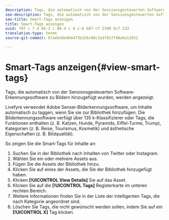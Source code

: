 ```yaml
---
description: Tags, die automatisch von der Sensionsgesteuerten Software-Erkennungssoftware zu Bildern hinzugefügt wurden, werden angezeigt.
seo-description: Tags, die automatisch von der Sensionsgesteuerten Software-Erkennungssoftware zu Bildern hinzugefügt wurden, werden angezeigt.
seo-title: Smart-Tags anzeigen
title: Smart-Tags anzeigen
uuid: 787 c 7 d 66-2 c 88-4 c 4 c-b 687-cf 2390 bcf 233
translation-type: tm+mt
source-git-commit: 67aeb3de964473b326c88c3a3f81ff48a6a12652

---
```



# Smart-Tags anzeigen{#view-smart-tags}

Tags, die automatisch von der Sensionsgesteuerten Software-Erkennungssoftware zu Bildern hinzugefügt wurden, werden angezeigt.

Livefyre verwendet Adobe Sensei-Bilderkennungssoftware, um Inhalte automatisch zu taggen, wenn Sie sie zur Bibliothek hinzufügen. Die Bilderkennungssoftware verfügt über 135 k-Klassifizierer oder Tags, die Funktionen enthalten (z. B. Katzen, Hunde, Pyramids, Eiffel-Turme, Trump), Kategorien (z. B. Reise, Tourismus, Kosmetik) und ästhetische Eigenschaften (z. B. Bildqualität).

So zeigen Sie die Smart-Tags für Inhalte an:

1. Suchen Sie in der Bibliothek nach Inhalten von Twitter oder Instagram.
1. Wählen Sie ein oder mehrere Assets aus.
1. Fügen Sie die Assets der Bibliothek hinzu.
1. Klicken Sie auf eines der Assets, die Sie der Bibliothek hinzugefügt haben.
1. Klicken **[!UICONTROL View Details]** Sie auf das Asset.
1. Klicken Sie auf die **[!UICONTROL Tags]** Registerkarte im unteren rechten Bereich.
1. Weitere Informationen finden Sie in der Liste der intelligenten Tags, die nach Kategorie angeordnet sind.
1. Löschen Sie Tags, die nicht gewünscht werden sollen, indem Sie auf ein **[!UICONTROL X]** Tag klicken.

